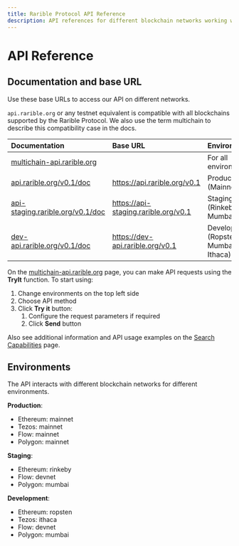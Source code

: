 ```yaml
---
title: Rarible Protocol API Reference
description: API references for different blockchain networks working with the protocol
---
```


# API Reference

## Documentation and base URL

Use these base URLs to access our API on different networks.

`api.rarible.org` or any testnet equivalent is compatible with all blockchains supported by the Rarible Protocol. We also use the term multichain to describe this compatibility case in the docs.

| Documentation                                                                | Base URL                             | Environments                          |
|:-----------------------------------------------------------------------------|:-------------------------------------|:--------------------------------------|
| [multichain-api.rarible.org](https://multichain-api.rarible.org)             |                                      | For all environments                  |
| [api.rarible.org/v0.1/doc](https://api.rarible.org/v0.1/doc)                 | https://api.rarible.org/v0.1         | Production (Mainnet)                  |
| [api-staging.rarible.org/v0.1/doc](https://api-staging.rarible.org/v0.1/doc) | https://api-staging.rarible.org/v0.1 | Staging (Rinkeby, Mumbai)             |
| [dev-api.rarible.org/v0.1/doc](https://dev-api.rarible.org/v0.1/doc)         | https://dev-api.rarible.org/v0.1     | Development (Ropsten, Mumbai, Ithaca) |

On the [multichain-api.rarible.org](https://multichain-api.rarible.org) page, you can make API requests using the **TryIt** function. To start using:

1. Change environments on the top left side
2. Choose API method
3. Click **Try it** button:
    1. Configure the request parameters if required
    2. Click **Send** button

Also see additional information and API usage examples on the [Search Capabilities](reference/search-capabilities.md) page.

## Environments

The API interacts with different blockchain networks for different environments.

**Production**:

* Ethereum: mainnet
* Tezos: mainnet
* Flow: mainnet
* Polygon: mainnet

**Staging**:

* Ethereum: rinkeby
* Flow: devnet
* Polygon: mumbai

**Development**:

* Ethereum: ropsten
* Tezos: ithaca
* Flow: devnet
* Polygon: mumbai

